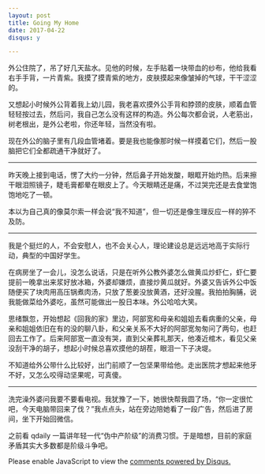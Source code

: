 ```yaml
---
layout: post
title: Going My Home
date: 2017-04-22
disqus: y

---
```


外公住院了，吊了好几天盐水。见他的时候，左手贴着一块带血的纱布，他给我看右手手背，一片青紫。我摸了摸青紫的地方，皮肤摸起来像皱掉的气球，干干涩涩的。

又想起小时候外公背着我上幼儿园，我老喜欢摸外公手背和脖颈的皮肤，顺着血管轻轻按过去，然后问，我自己怎么没有这样的构造。外公每次都会说，人老筋出，树老根出，是外公老啦，你还年轻，当然没有啦。

现在外公的脑子里有几段血管堵着。要是我也能像那时候一样摸着它们，然后一股脑把它们全都疏通干净就好了。

---

昨天晚上接到电话，愣了大约一分钟，然后鼻子开始发酸，眼眶开始灼热。后来擦干眼泪照镜子，睫毛膏都晕在眼皮上了。今天眼睛还是痛，不过哭完还是去食堂饱饱地吃了一顿。

本以为自己真的像莫尔索一样会说“我不知道”，但一切还是像生理反应一样的猝不及防。

---

我是个挺烂的人，不会安慰人，也不会关心人，理论建设总是远远地高于实际行动，典型的中国好学生。

在病房坐了一会儿，没怎么说话，只是在听外公教外婆怎么做黄瓜炒虾仁，虾仁要提前一晚拿出来浆好放冰箱，外婆却嫌烦，直接炒黄瓜就好。外婆又告诉外公中饭随便买了块肉用高压锅煮肉汤，只放了葱姜没放黄酒，还好没腥。我拍拍胸脯，说我能做菜给外婆吃，虽然可能做出一股日本味。外公哈哈大笑。

思绪飘忽，开始想起《回我的家》里边，阿部宽和母亲和姐姐去看病重的父亲，母亲和姐姐依旧在有的没的聊八卦，和父亲关系不大好的阿部宽匆匆问了两句，也赶回去工作了。后来阿部宽一直没有哭，直到父亲葬礼那天，他凑近棺木，看见父亲没刮干净的胡子，想起小时候总喜欢摸他的胡茬，眼泪一下子决堤。

不知道给外公带什么比较好，出门前顺了一包坚果带给他。走出医院才想起来他牙不好，又怎么咬得动坚果呢，可真傻。

---

洗完澡外婆问我要不要看电视。我犹豫了一下，她很快帮我圆了场，“你一定很忙吧，今天电脑带回来了伐？”我点点头，站在旁边陪她看了一段广告，然后进了房间，坐下开始回微信。

之前看 qdaily 一篇讲年轻一代“伪中产阶级”的消费习惯。于是暗想，目前的家庭矛盾其实大多数都是阶级斗争吧。



<div id="disqus_thread"></div>
<script type="text/javascript">

    /* * * CONFIGURATION VARIABLES * * */
    var disqus_shortname = 'richor';
    
    /* * * DON'T EDIT BELOW THIS LINE * * */
    (function() {
        var dsq = document.createElement('script'); dsq.type = 'text/javascript'; dsq.async = true;
        dsq.src = '//' + disqus_shortname + '.disqus.com/embed.js';
        (document.getElementsByTagName('head')[0] || document.getElementsByTagName('body')[0]).appendChild(dsq);
    })();
</script>
<noscript>Please enable JavaScript to view the <a href="https://disqus.com/?ref_noscript" rel="nofollow">comments powered by Disqus.</a></noscript>

